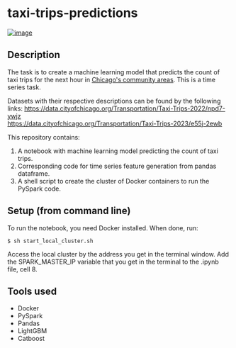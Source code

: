 # taxi-trips-predictions
[![image](https://raw.githubusercontent.com/jupyter/design/0ed7f5798358c203d8bc6c1ce0f46d9c8294fd4e/logos/Badges/nbviewer_badge.svg)](https://nbviewer.org/github/tmvfb/taxi-trips-predictions/blob/main/notebook.ipynb)

## Description
The task is to create a machine learning model that predicts the count of taxi trips for the next hour in [Chicago's community areas](https://en.wikipedia.org/wiki/Community_areas_in_Chicago). This is a time series task.

Datasets with their respective descriptions can be found by the following links:
https://data.cityofchicago.org/Transportation/Taxi-Trips-2022/npd7-ywjz  
https://data.cityofchicago.org/Transportation/Taxi-Trips-2023/e55j-2ewb

This repository contains:
1. A notebook with machine learning model predicting the count of taxi trips.
2. Corresponding code for time series feature generation from pandas dataframe.
3. A shell script to create the cluster of Docker containers to run the PySpark code.

## Setup (from command line)
To run the notebook, you need Docker installed. When done, run:
```
$ sh start_local_cluster.sh
```
Access the local cluster by the address you get in the terminal window.
Add the SPARK_MASTER_IP variable that you get in the terminal to the .ipynb file, cell 8.

## Tools used
* Docker
* PySpark
* Pandas
* LightGBM
* Catboost

